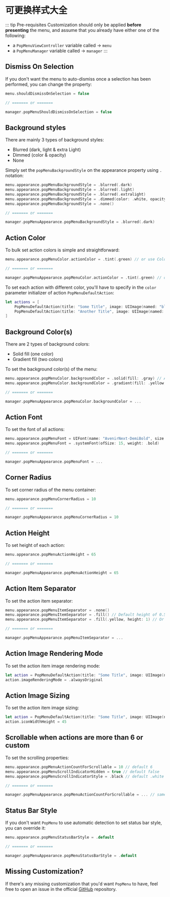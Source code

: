 # 可更换样式大全

::: tip Pre-requisites
Customization should only be applied **before presenting** the menu, and assume that you already have either one of the following:

- a `PopMenuViewController` variable called -> `menu`
- a `PopMenuManager` variable called -> `manager`
:::

## Dismiss On Selection <Badge text="default: true"/>

If you don't want the menu to auto-dismiss once a selection has been performed, you can change the property:

```swift
menu.shouldDismissOnSelection = false

// ======= or =======

manager.popMenuShouldDismissOnSelection = false
```

## Background styles <Badge text="default: .dimmed(color: .black, opacity: 0.4)"/>

There are mainly 3 types of background styles:

- Blurred (dark, light & extra Light)
- Dimmed (color & opacity)
- None

Simply set the `popMenuBackgroundStyle` on the appearance property using `.` notation:
```swift
menu.appearance.popMenuBackgroundStyle = .blurred(.dark)
menu.appearance.popMenuBackgroundStyle = .blurred(.light)
menu.appearance.popMenuBackgroundStyle = .blurred(.extralight)
menu.appearance.popMenuBackgroundStyle = .dimmed(color: .white, opacity: 0.6)
menu.appearance.popMenuBackgroundStyle = .none()

// ======= or =======

manager.popMenuAppearance.popMenuBackgroundStyle = .blurred(.dark)
```

## Action Color <Badge text="default: white"/>

To bulk set action colors is simple and straightforward:

```swift
menu.appearance.popMenuColor.actionColor = .tint(.green) // or use Color Literals if you're using Xcode 9

// ======= or =======

manager.popMenuAppearance.popMenuColor.actionColor = .tint(.green) // or use Color Literals if you're using Xcode 9
```

To set each action with different color, you'll have to specify in the `color` parameter initializer of action `PopMenuDefaultAction`:

```swift
let actions = [
    PopMenuDefaultAction(title: "Some Title", image: UIImage(named: "blah"), color: .gray),
    PopMenuDefaultAction(title: "Another Title", image: UIImage(named: "icon"), color: .yellow)
]
```

## Background Color(s) <Badge text="default: flat dark gradient"/> 

There are 2 types of background colors:

- Solid fill (one color)
- Gradient fill (two colors)

To set the background color(s) of the menu:

```swift
menu.appearance.popMenuColor.backgroundColor = .solid(fill: .gray) // A solid gray background color
menu.appearance.popMenuColor.backgroundColor = .gradient(fill: .yellow, .pink) // A gradient from yellow to pink

// ======= or =======

manager.popMenuAppearance.popMenuColor.backgroundColor = ...
```

## Action Font <Badge text="default: .systemFont(ofSize: 16, weight: .semiBold)"/>

To set the font of all actions:

```swift
menu.appearance.popMenuFont = UIFont(name: "AvenirNext-DemiBold", size: 14)!
menu.appearance.popMenuFont = .systemFont(ofSize: 15, weight: .bold)

// ======= or =======

manager.popMenuAppearance.popMenuFont = ...
```

## Corner Radius <Badge text="default: 24"/>

To set corner radius of the menu container:

```swift
menu.appearance.popMenuCornerRadius = 10

// ======= or =======

manager.popMenuAppearance.popMenuCornerRadius = 10
```

## Action Height <Badge text="default: 50"/>

To set height of each action:

```swift
menu.appearance.popMenuActionHeight = 65

// ======= or =======

manager.popMenuAppearance.popMenuActionHeight = 65
```

## Action Item Separator <Badge text="default: none"/>

To set the action item separator:

```swift
menu.appearance.popMenuItemSeparator = .none()
menu.appearance.popMenuItemSeparator = .fill() // Default height of 0.5, white color with 0.5 opacity
menu.appearance.popMenuItemSeparator = .fill(.yellow, height: 1) // Or set it yourself

// ======= or =======

manager.popMenuAppearance.popMenuItemSeparator = ...
```

## Action Image Rendering Mode <Badge text="default: .alwaysTemplate"/>

To set the action item image rendering mode:

```swift
let action = PopMenuDefaultAction(title: "Some Title", image: UIImage(named: "blah"), color: .gray)
action.imageRenderingMode = .alwaysOriginal
```

## Action Image Sizing <Badge text="default: 27"/>

To set the action item image sizing:

```swift
let action = PopMenuDefaultAction(title: "Some Title", image: UIImage(named: "blah"), color: .gray)
action.iconWidthHeight = 45
```

## Scrollable when actions are more than 6 or custom

To set the scrolling properties:

```swift
menu.appearance.popMenuActionCountForScrollable = 10 // default 6
menu.appearance.popMenuScrollIndicatorHidden = true // default false
menu.appearance.popMenuScrollIndicatorStyle = .black // default .white

// ======= or =======

manager.popMenuAppearance.popMenuActionCountForScrollable = ... // same as above
```

## Status Bar Style <Badge text="default: automatic detection based on background color"/>

If you don't want `PopMenu` to use automatic detection to set status bar style, you can override it:

```swift
menu.appearance.popMenuStatusBarStyle = .default

// ======= or =======

manager.popMenuAppearance.popMenuStatusBarStyle = .default
```

## Missing Customization?

If there's any missing customization that you'd want `PopMenu` to have, feel free to open an issue in the official <Icon name="github" type="brand" /> [GitHub](https://github.com/CaliCastle/PopMenu/issues) repository.

